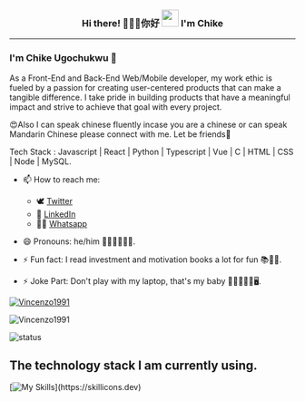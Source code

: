<h3 align="center"> Hi there! 🧑🏾‍💻你好 <img src="https://raw.githubusercontent.com/MartinHeinz/MartinHeinz/master/wave.gif" height="30px"> I'm <B>Chike</B></h3>
<hr>

### I'm Chike Ugochukwu 🤖

As a Front-End and Back-End Web/Mobile developer, my work ethic is fueled by a passion for creating user-centered products that can make a tangible difference. I take pride in building products that have a meaningful impact and strive to achieve that goal with every project.

😍Also I can speak chinese fluently incase you are a chinese or can speak Mandarin Chinese please connect with me. Let be friends🙌

Tech Stack : Javascript | React | Python | Typescript | Vue | C | HTML | CSS | Node | MySQL.

- 📫 How to reach me: 
  * 🕊 [Twitter](https://twitter.com/officialchike_ "My Twitter")
  * 📱 [LinkedIn](https://www.linkedin.com/in/ugochukwu-chike/ "My LinkedIn")
  * 🧑‍💻 [Whatsapp](https://wa.me/message/6IZKMRMQ7DEYI1 "My Whatsapp")


- 😄 Pronouns: he/him 👨🏼‍🦳👨🏼‍🦳.
- ⚡ Fun fact: I read investment and motivation books a lot for fun 📚📖🧾.
- ⚡ Joke Part: Don't play with my laptop, that's my baby 🧑‍💻🧑🏾‍💻🖥️.


 <p align="left"> <a href="https://github.com/ryo-ma/github-profile-trophy"><img src="https://github-profile-trophy.vercel.app/?username=Vincenzo1991" alt="Vincenzo1991" /></a> </p>
  
  
  <p><img align="center" src="https://github-readme-streak-stats.herokuapp.com/?user=Vincenzo1991&" alt="Vincenzo1991" /></p
 
  ![status](https://badge.stateful.com/Leo-Chan01/dnd.svg)

## The technology stack I am currently using.

[![My Skills](https://skillicons.dev/icons?i=androidstudio,python,flutter,git,github,firebase,vscode,html,css,c,javascript,graphql,solidity,tensorflow,vscode,react,gcp,nodejs,bootstrap,express,gradle,java,matlab,mongodb,mysql,octave,)](https://skillicons.dev)

<!--
## 🔧 Technologies & Tools


Here are some ideas to get you started:

- 🔭 I’m currently working on ...
- 🌱 I’m currently learning ...
- 👯 I’m looking to collaborate on ...
- 🤔 I’m looking for help with ...
- 💬 Ask me about ...
- 📫 How to reach me: ...
- 😄 Pronouns: ...
- ⚡ Fun fact: ...
-->
